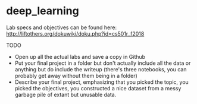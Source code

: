 # deep_learning

Lab specs and objectives can be found here: http://liftothers.org/dokuwiki/doku.php?id=cs501r_f2018 

TODO
* Open up all the actual labs and save a copy in Github
* Put your final project in a folder but don't actually include all the data or anything but do include the writeup (there's three notebooks, you can probably get away without them being in a folder)
* Describe your final project, emphasizing that you picked the topic, you picked the objectives, you constructed a nice dataset from a messy garbage pile of extant but unusable data.
